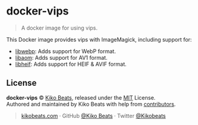 # docker-vips

> A docker image for using vips.

This Docker image provides vips with ImageMagick, including support for:

- [libwebp](https://github.com/webmproject/libwebp): Adds support for WebP format.
- [libaom](https://aomedia.googlesource.com/aom/): Adds support for AV1 format.
- [libheif](https://github.com/strukturag/libheif): Adds support for HEIF & AVIF format.

## License

**docker-vips** © [Kiko Beats](https://kikobeats.com), released under the [MIT](https://github.com/Kikobeats/docker-vips/blob/master/LICENSE.md) License.<br>
Authored and maintained by Kiko Beats with help from [contributors](https://github.com/Kikobeats/docker-vips/contributors).

> [kikobeats.com](https://kikobeats.com) · GitHub [@Kiko Beats](https://github.com/Kikobeats) · Twitter [@Kikobeats](https://twitter.com/Kikobeats)
